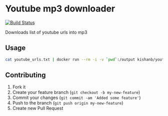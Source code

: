 # Youtube mp3 downloader

[![Build Status](https://travis-ci.org/kishaningithub/youtube-mp3-downloader.svg?branch=master)](https://travis-ci.org/kishaningithub/youtube-mp3-downloader)

Downloads list of youtube urls into mp3

## Usage

```bash
cat youtube_urls.txt | docker run --rm -i -v `pwd`:/output kishanb/youtube-mp3-downloader:2.0.0
```

## Contributing

1. Fork it
2. Create your feature branch (`git checkout -b my-new-feature`)
3. Commit your changes (`git commit -am 'Added some feature'`)
4. Push to the branch (`git push origin my-new-feature`)
5. Create new Pull Request